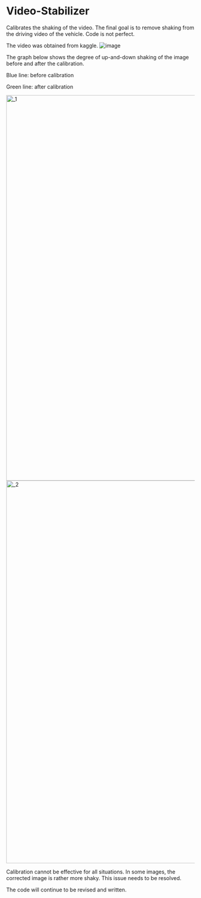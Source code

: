 # Video-Stabilizer

Calibrates the shaking of the video. The final goal is to remove shaking from the driving video of the vehicle.
Code is not perfect.

The video was obtained from kaggle.
![image](https://github.com/gyb357/Video-Stabilizer/assets/43545235/498871bb-a862-403e-8d41-db7f2e3a5ead)

The graph below shows the degree of up-and-down shaking of the image before and after the calibration.

  Blue line: before calibration
  
  Green line: after calibration

<img width="1030" alt="_1" src="https://github.com/gyb357/Video-Stabilizer/assets/43545235/9dcb26a1-a707-41be-9b69-3cf96d905e7b">

<img width="1023" alt="_2" src="https://github.com/gyb357/Video-Stabilizer/assets/43545235/8bc3634f-f6ee-4f50-963f-e1c77a6ca20b">



Calibration cannot be effective for all situations. In some images, the corrected image is rather more shaky.
This issue needs to be resolved.

The code will continue to be revised and written.
